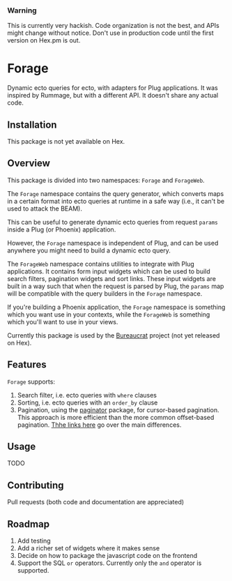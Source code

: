 ### Warning

This is currently very hackish.
Code organization is not the best, and APIs might change without notice.
Don't use in production code until the first version on Hex.pm is out.

# Forage

Dynamic ecto queries for ecto, with adapters for Plug applications.
It was inspired by Rummage, but with a different API.
It doesn't share any actual code.

## Installation

This package is not yet available on Hex.

## Overview

This package is divided into two namespaces: `Forage` and `ForageWeb`.

The `Forage` namespace contains the query generator, which converts maps in a certain format into ecto queries at runtime in a safe way (i.e., it can't be used to attack the BEAM).

This can be useful to generate dynamic ecto queries from request `params` inside a Plug (or Phoenix) application.

However, the `Forage` namespace is independent of Plug, and can be used anywhere you might need to build a dynamic ecto query.

The `ForageWeb` namespace contains utilities to integrate with Plug applications.
It contains form input widgets which can be used to build search filters, pagination widgets and sort links.
These input widgets are built in a way such that when the request is parsed by Plug, the `params` map will be compatible with the query builders in the `Forage` namespace.

If you're building a Phoenix application, the `Forage` namespace is something which you want use in your contexts, while the `ForageWeb` is something which you'll want to use in your views.

Currently this package is used by the [Bureaucrat](https://github.com/tmbb/bureaucrat) project (not yet released on Hex).

## Features

`Forage` supports:

1. Search filter, i.e. ecto queries with `where` clauses
2. Sorting, i.e. ecto queries with an `order_by` clause
3. Pagination, using the [paginator](https://github.com/duffelhq/paginator) package,
   for cursor-based pagination.
   This approach is more efficient than the more common offset-based pagination.
   [Thhe links here](https://github.com/duffelhq/paginator#learn-more)
   go over the main differences.

## Usage

TODO

## Contributing

Pull requests (both code and documentation are appreciated)

## Roadmap

1. Add testing
2. Add a richer set of widgets where it makes sense
3. Decide on how to package the javascript code on the frontend
4. Support the SQL `or` operators. Currently only the `and` operator is supported.